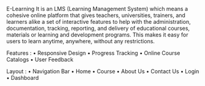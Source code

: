 E-Learning
It is an LMS (Learning Management System) which means a cohesive online platform that gives teachers, universities, trainers, and learners alike a set of interactive features to help with the administration, documentation, tracking, reporting, and delivery of educational courses, materials or learning and development programs. This makes it easy for users to learn anytime, anywhere, without any restrictions.

Features :
  •	Responsive Design
  •	Progress Tracking
  •	Online Course Catalogs
  •	User Feedback

Layout :
  •	Navigation Bar
  •	Home
  •	Course
  •	About Us
  •	Contact Us
  •	Login
  •	Dashboard
